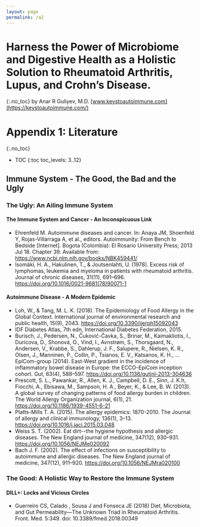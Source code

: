 ```yaml
---
layout: page
permalink: /a2
---
```


# Harness the Power of Microbiome and Digestive Health as a Holistic Solution to Rheumatoid Arthritis, Lupus, and Crohn’s Disease.
{:.no_toc}
by Anar R Guliyev, M.D. [www.keystoautoimmune.com](https://keystoautoimmune.com/)

# Appendix 1: Literature
{:.no_toc}

* TOC
{:toc toc_levels: 3..12}


## Immune System - The Good, the Bad and the Ugly

### The Ugly: An Ailing Immune System

#### <a name="1" /> The Immune System and Cancer - An Inconspicuous Link

- Ehrenfeld M. Autoimmune diseases and cancer. In: Anaya JM, Shoenfeld Y, Rojas-Villarraga A, et al., editors. Autoimmunity: From Bench to Bedside [Internet]. Bogota (Colombia): El Rosario University Press; 2013 Jul 18. Chapter 39. Available from: <https://www.ncbi.nlm.nih.gov/books/NBK459441/> 
- Isomäki, H. A., Hakulinen, T., & Joutsenlahti, U. (1978). Excess risk of lymphomas, leukemia and myeloma in patients with rheumatoid arthritis. Journal of chronic diseases, 31(11), 691–696. <https://doi.org/10.1016/0021-9681(78)90071-1> 

#### <a name="2" /> Autoimmune Disease - A Modern Epidemic


- Loh, W., & Tang, M. L. K. (2018). The Epidemiology of Food Allergy in the Global Context. International journal of environmental research and public health, 15(9), 2043. <https://doi.org/10.3390/ijerph15092043> 
- IDF Diabetes Atlas, 7th edn, International Diabetes Federation, 2015.
- Burisch, J., Pedersen, N., Čuković-Čavka, S., Brinar, M., Kaimakliotis, I., Duricova, D., Shonová, O., Vind, I., Avnstrøm, S., Thorsgaard, N., Andersen, V., Krabbe, S., Dahlerup, J. F., Salupere, R., Nielsen, K. R., Olsen, J., Manninen, P., Collin, P., Tsianos, E. V., Katsanos, K. H., … EpiCom-group (2014). East-West gradient in the incidence of inflammatory bowel disease in Europe: the ECCO-EpiCom inception cohort. Gut, 63(4), 588–597. <https://doi.org/10.1136/gutjnl-2013-304636> 
- Prescott, S. L., Pawankar, R., Allen, K. J., Campbell, D. E., Sinn, J. K.h, Fiocchi, A., Ebisawa, M., Sampson, H. A., Beyer, K., & Lee, B. W. (2013). A global survey of changing patterns of food allergy burden in children. The World Allergy Organization journal, 6(1), 21. <https://doi.org/10.1186/1939-4551-6-21> 
- Platts-Mills T. A. (2015). The allergy epidemics: 1870-2010. The Journal of allergy and clinical immunology, 136(1), 3–13. <https://doi.org/10.1016/j.jaci.2015.03.048> 
- Weiss S. T. (2002). Eat dirt--the hygiene hypothesis and allergic diseases. The New England journal of medicine, 347(12), 930–931. <https://doi.org/10.1056/NEJMe020092> 
- Bach J. F. (2002). The effect of infections on susceptibility to autoimmune and allergic diseases. The New England journal of medicine, 347(12), 911–920. <https://doi.org/10.1056/NEJMra020100> 

### The Good: A Holistic Way to Restore the Immune System 

#### <a name="3" /> DILL+: Locks and Vicious Circles

- Guerreiro CS, Calado  , Sousa J and Fonseca JE (2018) Diet, Microbiota, and Gut Permeability—The Unknown Triad in Rheumatoid Arthritis. Front. Med. 5:349. doi: 10.3389/fmed.2018.00349 
